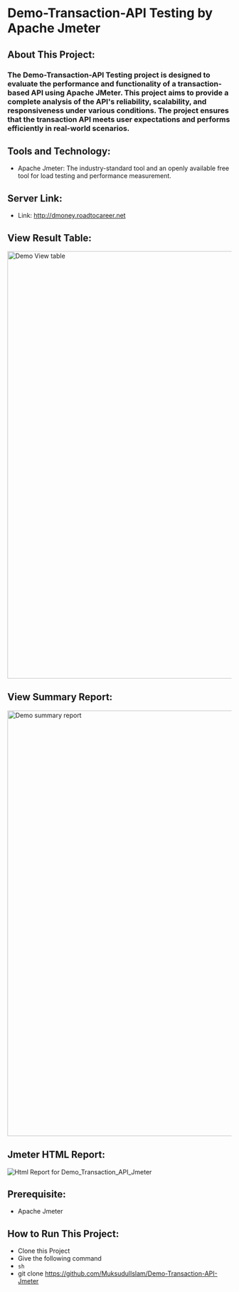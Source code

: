 # Demo-Transaction-API Testing by Apache Jmeter 

## About This Project:
### The Demo-Transaction-API Testing project is designed to evaluate the performance and functionality of a transaction-based API using Apache JMeter. This project aims to provide a complete analysis of the API's reliability, scalability, and responsiveness under various conditions. The project ensures that the transaction API meets user expectations and performs efficiently in real-world scenarios.

## Tools and Technology:
- Apache Jmeter: The industry-standard tool and an openly available free tool for load testing and performance measurement.

## Server Link:
- Link: http://dmoney.roadtocareer.net

## View Result Table:
<img width="960" alt="Demo View table" src="https://github.com/MuksudulIslam/Demo-Transaction-API-Jmeter/assets/143453305/dea5fa9a-ae9a-4510-bb97-6e9ae60b1589">

## View Summary Report:
<img width="956" alt="Demo summary report" src="https://github.com/MuksudulIslam/Demo-Transaction-API-Jmeter/assets/143453305/c1fd2f59-eaae-43d9-8eef-aa38ea0795c5">

## Jmeter HTML Report:
![Html Report for Demo_Transaction_API_Jmeter](https://github.com/MuksudulIslam/Demo-Transaction-API-Jmeter/assets/143453305/e2b9f3e4-a859-4d9c-8806-647f37c6ffba)

## Prerequisite:
- Apache Jmeter

## How to Run This Project:
- Clone this Project
- Give the following command
- ``` sh ```
- git clone https://github.com/MuksudulIslam/Demo-Transaction-API-Jmeter



